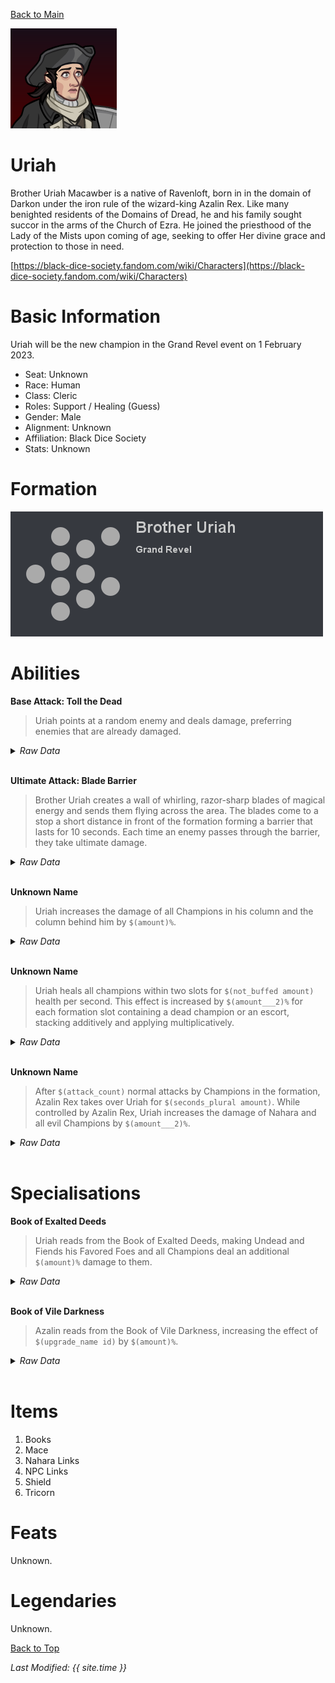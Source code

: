 [Back to Main](index.md)

![Profile Picture](images/portrait_uriah.png)

# Uriah

Brother Uriah Macawber is a native of Ravenloft, born in in the domain of Darkon under the iron rule of the wizard-king Azalin Rex. Like many benighted residents of the Domains of Dread, he and his family sought succor in the arms of the Church of Ezra. He joined the priesthood of the Lady of the Mists upon coming of age, seeking to offer Her divine grace and protection to those in need.

[https://black-dice-society.fandom.com/wiki/Characters](https://black-dice-society.fandom.com/wiki/Characters)

# Basic Information

Uriah will be the new champion in the Grand Revel event on 1 February 2023.

* Seat: Unknown
* Race: Human
* Class: Cleric
* Roles: Support / Healing (Guess)
* Gender: Male
* Alignment: Unknown
* Affiliation: Black Dice Society
* Stats: Unknown

# Formation

![Formation Layout](images/formation_uriah.png)

# Abilities

**Base Attack: Toll the Dead**
> Uriah points at a random enemy and deals damage, preferring enemies that are already damaged.
<details><summary><em>Raw Data</em></summary>
<p>
<pre>
{
    "description": "Uriah points at a random enemy and deals damage, preferring enemies that are already damaged.",
    "long_description": "",
    "damage_modifier": 1,
    "damage_types": ["magic"],
    "graphic_id": 0,
    "target": "damaged_random",
    "aoe_radius": 0,
    "tags": ["ranged"],
    "num_targets": 1,
    "animations": [{
        "projectile_details": {
            "projectile_hit_graphic_id": 17722,
            "impact_offset_y": -130,
            "projectile_speed": 10000
        },
        "hit_sound": 133,
        "shoot_sound": 149,
        "type": "ranged_attack",
        "projectile": "pd_generic_projectile",
        "shoot_frame": 8
    }],
    "name": "Toll the Dead",
    "cooldown": 4.75,
    "id": 585
}
</pre>
</p>
</details>
<br />

**Ultimate Attack: Blade Barrier**
> Brother Uriah creates a wall of whirling, razor-sharp blades of magical energy and sends them flying across the area. The blades come to a stop a short distance in front of the formation forming a barrier that lasts for 10 seconds. Each time an enemy passes through the barrier, they take ultimate damage.
<details><summary><em>Raw Data</em></summary>
<p>
<pre>
{
    "description": "Brother Uriah creates a wall of magical blades that damages enemies for 10 seconds.",
    "long_description": "Brother Uriah creates a wall of whirling, razor-sharp blades of magical energy and sends them flying across the area. The blades come to a stop a short distance in front of the formation forming a barrier that lasts for 10 seconds. Each time an enemy passes through the barrier, they take ultimate damage.",
    "damage_modifier": 0.03,
    "damage_types": ["melee"],
    "graphic_id": 17761,
    "target": "random",
    "aoe_radius": 0,
    "tags": ["melee"],
    "num_targets": 1,
    "animations": [{
        "barrier_duration": 10,
        "ultimate": "uriah",
        "type": "ultimate_attack",
        "blade_graphic_id": 17723
    }],
    "name": "Blade Barrier",
    "cooldown": 200,
    "id": 586
}
</pre>
</p>
</details>
<br />

**Unknown Name**
> Uriah increases the damage of all Champions in his column and the column behind him by `$(amount)%`.
<details><summary><em>Raw Data</em></summary>
<p>
<pre>
{
    "effect_keys": [{
        "effect_string": "hero_dps_multiplier_mult,100",
        "targets": ["col_and_prev_col"]
    }],
    "requirements": "",
    "description": {"desc": "$(source_hero) increases the damage of all Champions in his column and the column behind him by $(amount)%."},
    "id": 1370,
    "flavour_text": "",
    "graphic_id": 17756,
    "properties": {
        "is_formation_ability": true,
        "owner_use_outgoing_description": true
    }
}
</pre>
</p>
</details>
<br />

**Unknown Name**
> Uriah heals all champions within two slots for `$(not_buffed amount)` health per second. This effect is increased by `$(amount___2)%` for each formation slot containing a dead champion or an escort, stacking additively and applying multiplicatively.
<details><summary><em>Raw Data</em></summary>
<p>
<pre>
{
    "effect_keys": [
        {
            "effect_string": "heal,10",
            "targets": [{
                "comparison": "<=",
                "distance": 2,
                "type": "distance"
            }]
        },
        {
            "stack_title": "Escorts and Dead Champions",
            "amount_updated_listeners": [
                "slot_changed",
                "hero_appears_dead"
            ],
            "show_bonus": true,
            "amount_func": "add",
            "stack_func": "per_hero",
            "use_computed_amount_for_description": true,
            "effect_string": "buff_upgrade,25,9771,0",
            "show_stats_on_receiver": false,
            "stack_func_data": {
                "dead_or_escort": true,
                "is_owned": false
            }
        }
    ],
    "requirements": "",
    "description": {
        "pre": "$(source_hero) heals all champions within two slots for $(not_buffed amount) health per second. This effect is increased by $(amount___2)% for each formation slot containing a dead champion or an escort, stacking additively and applying multiplicatively.",
        "conditions": [{
            "condition": "not static_desc",
            "desc": "^^Total Heal Amount: $(amount)"
        }]
    },
    "id": 1371,
    "flavour_text": "",
    "graphic_id": 17757,
    "properties": {
        "indexed_effect_properties": true,
        "is_formation_ability": true,
        "default_bonus_index": 0,
        "owner_use_outgoing_description": true,
        "per_effect_index_bonuses": true
    }
}
</pre>
</p>
</details>
<br />

**Unknown Name**
> After `$(attack_count)` normal attacks by Champions in the formation, Azalin Rex takes over Uriah for `$(seconds_plural amount)`. While controlled by Azalin Rex, Uriah increases the damage of Nahara and all evil Champions by `$(amount___2)%`.
<details><summary><em>Raw Data</em></summary>
<p>
<pre>
{
    "effect_keys": [
        {
            "azalin_effect_key_indexes": [1],
            "effect_string": "in_the_grip_of_azalin_rex,20,100"
        },
        {
            "formation_arrows_for_effected_only": true,
            "off_when_benched": true,
            "effect_string": "hero_dps_multiplier_mult,1000",
            "targets": [{
                "type": "by_tags",
                "tags": ["evil|hero_102"]
            }],
            "apply_manually": true
        }
    ],
    "requirements": "",
    "description": {
        "pre": "After $(attack_count) normal attacks by Champions in the formation, Azalin Rex takes over $(source_hero) for $(seconds_plural amount). While controlled by Azalin Rex, $(source_hero) increases the damage of Nahara and all evil Champions by $(amount___2)%.",
        "conditions": [
            {
                "condition": "(not static_desc)^(uriah_azalin_rex_active)",
                "desc": "^^Time Remaining: $(uriah_azalin_duration) second(s)"
            },
            {
                "condition": "(not static_desc)",
                "desc": "^^Attack Count: $(uriah_current_attack_count) / $(attack_count)"
            }
        ]
    },
    "id": 1372,
    "flavour_text": "",
    "graphic_id": 0,
    "properties": {
        "indexed_effect_properties": true,
        "retain_on_slot_changed": false,
        "is_formation_ability": true,
        "default_bonus_index": 1,
        "owner_use_outgoing_description": true,
        "per_effect_index_bonuses": true
    }
}
</pre>
</p>
</details>
<br />

# Specialisations

**Book of Exalted Deeds**
> Uriah reads from the Book of Exalted Deeds, making Undead and Fiends his Favored Foes and all Champions deal an additional `$(amount)%` damage to them.
<details><summary><em>Raw Data</em></summary>
<p>
<pre>
{
    "effect_keys": [
        {"effect_string": "increase_monster_with_tags_damage,200,undead|fiend"},
        {
            "off_when_benched": true,
            "effect_string": "favored_foe,undead"
        },
        {
            "off_when_benched": true,
            "effect_string": "favored_foe,fiend"
        },
        {
            "skin_property_prefix": "spec_1_overlay",
            "effect_string": "animation_synced_overlay,17719",
            "sort_bottom": true
        }
    ],
    "requirements": "",
    "description": {"desc": "$(source_hero) reads from the Book of Exalted Deeds, making Undead and Fiends his Favored Foes and all Champions deal an additional $(amount)% damage to them."},
    "id": 1373,
    "flavour_text": "",
    "graphic_id": 0,
    "properties": {
        "indexed_effect_properties": true,
        "is_formation_ability": true,
        "default_bonus_index": 0,
        "owner_use_outgoing_description": true,
        "type": "upgrade",
        "formation_circle_icon": false,
        "per_effect_index_bonuses": true
    }
}
</pre>
</p>
</details>
<br />

**Book of Vile Darkness**
> Azalin reads from the Book of Vile Darkness, increasing the effect of `$(upgrade_name id)` by `$(amount)%`.
<details><summary><em>Raw Data</em></summary>
<p>
<pre>
{
    "effect_keys": [
        {"effect_string": "buff_upgrade,100,9772"},
        {
            "skin_property_prefix": "spec_2_overlay",
            "effect_string": "animation_synced_overlay,17718",
            "sort_bottom": true
        }
    ],
    "requirements": "",
    "description": {"desc": "Azalin reads from the Book of Vile Darkness, increasing the effect of $(upgrade_name id) by $(amount)%."},
    "id": 1374,
    "flavour_text": "",
    "graphic_id": 0,
    "properties": {
        "indexed_effect_properties": true,
        "is_formation_ability": true,
        "default_bonus_index": 0,
        "owner_use_outgoing_description": true,
        "type": "upgrade",
        "formation_circle_icon": false,
        "per_effect_index_bonuses": true
    }
}
</pre>
</p>
</details>
<br />

# Items

1. Books
2. Mace
3. Nahara Links
4. NPC Links
5. Shield
6. Tricorn

# Feats

Unknown.

# Legendaries

Unknown.

[Back to Top](#top)

*Last Modified: {{ site.time }}*